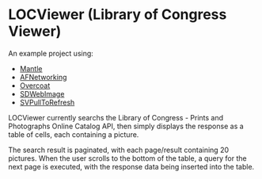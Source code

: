 LOCViewer (Library of Congress Viewer)
=========
An example project using:

*   [Mantle](https://github.com/github/Mantle)
*	[AFNetworking](https://github.com/AFNetworking/AFNetworking)
*	[Overcoat](https://github.com/gonzalezreal/Overcoat)
*	[SDWebImage](https://github.com/rs/SDWebImage)
*	[SVPullToRefresh](https://github.com/samvermette/SVPullToRefresh)

LOCViewer currently searchs the Library of Congress - Prints and Photographs Online Catalog API, then simply displays the response as a table of cells, each containing a picture.

The search result is paginated, with each page/result containing 20 pictures. When the user scrolls to the bottom of the table, a query for the next page is executed, with the response data being inserted into the table.
